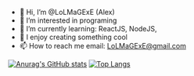 - 👋 Hi, I’m @LoLMaGExE (Alex)
- 👀 I’m interested in programing
- 🌱 I’m currently learning: ReactJS, NodeJS,
- 💞️ I enjoy creating something cool
- 📫 How to reach me email: LoLMaGExE@gmail.com

[![Anurag's GitHub stats](https://github-readme-stats.vercel.app/api?username=OleksiiCherevan)](https://github.com/OleksiiCherevan/)
[![Top Langs](https://github-readme-stats.vercel.app/api/top-langs/?username=OleksiiCherevan&layout=compact&langs_count=3)](https://github.com/OleksiiCherevan/)

<!---
LoLMaGExE/LoLMaGExE is a ✨ special ✨ repository because its `README.md` (this file) appears on your GitHub profile.
You can click the Preview link to take a look at your changes.
--->
